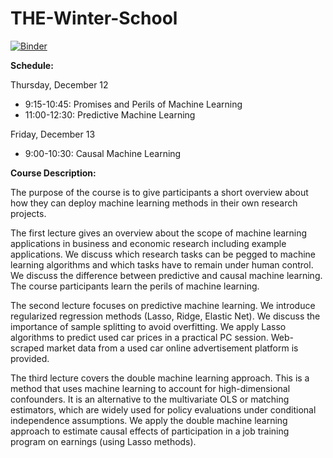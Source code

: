 # THE-Winter-School

[![Binder](https://mybinder.org/badge_logo.svg)](https://mybinder.org/v2/gh/AStrittmatter/THE-Winter-School/master)

**Schedule:**

Thursday, December 12
- 9:15-10:45: Promises and Perils of Machine Learning
- 11:00-12:30: Predictive Machine Learning

Friday, December 13
-	9:00-10:30: Causal Machine Learning

**Course Description:**

The purpose of the course is to give participants a short overview about how they can deploy machine learning methods in their own research projects.

The first lecture gives an overview about the scope of machine learning applications in business and economic research including example applications. We discuss which research tasks can be pegged to machine learning algorithms and which tasks have to remain under human control. We discuss the difference between predictive and causal machine learning. The course participants learn the perils of machine learning. 

The second lecture focuses on predictive machine learning. We introduce regularized regression methods (Lasso, Ridge, Elastic Net). We discuss the importance of sample splitting to avoid overfitting. We apply Lasso algorithms to predict used car prices in a practical PC session. Web-scraped market data from a used car online advertisement platform is provided. 

The third lecture covers the double machine learning approach. This is a method that uses machine learning to account for high-dimensional confounders. It is an alternative to the multivariate OLS or matching estimators, which are widely used for policy evaluations under conditional independence assumptions. We apply the double machine learning approach to estimate causal effects of participation in a job training program on earnings (using Lasso methods).
